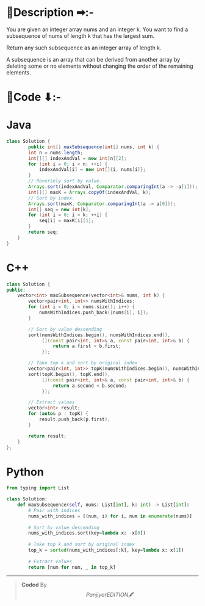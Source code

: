 # 📍Description ➡:-
<!-- Describe your first thoughts on how to solve this problem. -->
You are given an integer array nums and an integer k. You want to find a subsequence of nums of length k that has the largest sum.

Return any such subsequence as an integer array of length k.

A subsequence is an array that can be derived from another array by deleting some or no elements without changing the order of the remaining elements.


# 📝Code ⬇:-


# Java
```java []
class Solution {
        public int[] maxSubsequence(int[] nums, int k) {
        int n = nums.length;
        int[][] indexAndVal = new int[n][2];
        for (int i = 0; i < n; ++i) {
            indexAndVal[i] = new int[]{i, nums[i]};
        }
        // Reversely sort by value.
        Arrays.sort(indexAndVal, Comparator.comparingInt(a -> -a[1]));
        int[][] maxK = Arrays.copyOf(indexAndVal, k);
        // Sort by index.
        Arrays.sort(maxK, Comparator.comparingInt(a -> a[0]));
        int[] seq = new int[k];
        for (int i = 0; i < k; ++i) {
            seq[i] = maxK[i][1];
        }
        return seq;
    }
}

```

# C++
``` cpp []
class Solution {
public:
    vector<int> maxSubsequence(vector<int>& nums, int k) {
        vector<pair<int, int>> numsWithIndices;
        for (int i = 0; i < nums.size(); i++) {
            numsWithIndices.push_back({nums[i], i});
        }

        // Sort by value descending
        sort(numsWithIndices.begin(), numsWithIndices.end(),
             [](const pair<int, int>& a, const pair<int, int>& b) {
                 return a.first > b.first;
             });

        // Take top k and sort by original index
        vector<pair<int, int>> topK(numsWithIndices.begin(), numsWithIndices.begin() + k);
        sort(topK.begin(), topK.end(),
             [](const pair<int, int>& a, const pair<int, int>& b) {
                 return a.second < b.second;
             });

        // Extract values
        vector<int> result;
        for (auto& p : topK) {
            result.push_back(p.first);
        }

        return result;
    }
};
```

# Python
``` python []
from typing import List

class Solution:
    def maxSubsequence(self, nums: List[int], k: int) -> List[int]:
        # Pair with indices
        nums_with_indices = [(num, i) for i, num in enumerate(nums)]
        
        # Sort by value descending
        nums_with_indices.sort(key=lambda x: -x[0])
        
        # Take top k and sort by original index
        top_k = sorted(nums_with_indices[:k], key=lambda x: x[1])
        
        # Extract values
        return [num for num, _ in top_k]  
```

---

>    **Coded** By $$Panjiyar EDITION 🖋  $$

               
